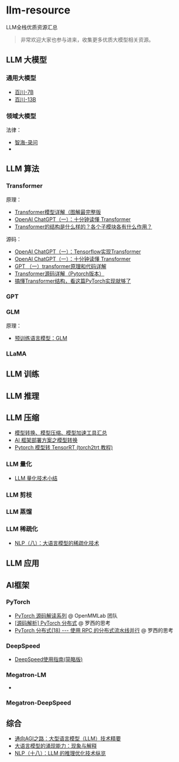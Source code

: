 # llm-resource

LLM全栈优质资源汇总

> 非常欢迎大家也参与进来，收集更多优质大模型相关资源。


## LLM 大模型


### 通用大模型

- [百川-7B](https://github.com/baichuan-inc/baichuan-7B)
- [百川-13B](https://github.com/baichuan-inc/Baichuan-13B)

### 领域大模型

法律：
- [智海-录问](https://github.com/zhihaiLLM/wisdomInterrogatory)
- 





## LLM 算法

### Transformer

原理：
- [Transformer模型详解（图解最完整版](https://zhuanlan.zhihu.com/p/338817680)
- [OpenAI ChatGPT（一）：十分钟读懂 Transformer](https://zhuanlan.zhihu.com/p/600773858)
- [Transformer的结构是什么样的？各个子模块各有什么作用？](https://blog.csdn.net/m0_54929869/article/details/118881804)


源码：

- [OpenAI ChatGPT（一）：Tensorflow实现Transformer](https://zhuanlan.zhihu.com/p/603243890)
- [OpenAI ChatGPT（一）：十分钟读懂 Transformer](https://zhuanlan.zhihu.com/p/600773858)
- [GPT （一）transformer原理和代码详解](https://zhuanlan.zhihu.com/p/632880248)
- [Transformer源码详解（Pytorch版本）](https://zhuanlan.zhihu.com/p/398039366)
- [搞懂Transformer结构，看这篇PyTorch实现就够了](https://zhuanlan.zhihu.com/p/339207092)

### GPT

### GLM 

原理：
- [预训练语言模型：GLM](https://zhuanlan.zhihu.com/p/641499380)


### LLaMA




## LLM 训练


## LLM 推理


## LLM 压缩


- [模型转换、模型压缩、模型加速工具汇总](https://blog.csdn.net/WZZ18191171661/article/details/99700992)
- [AI 框架部署方案之模型转换](https://zhuanlan.zhihu.com/p/396781295)
- [Pytorch 模型转 TensorRT (torch2trt 教程)](https://zhuanlan.zhihu.com/p/570822430)


### LLM 量化

- [LLM 量化技术小结](https://zhuanlan.zhihu.com/p/651874446)


### LLM 剪枝


### LLM 蒸馏

### LLM 稀疏化

- [NLP（八）：大语言模型的稀疏化技术](https://zhuanlan.zhihu.com/p/615399255)

## LLM 应用


## AI框架

### PyTorch

- [PyTorch 源码解读系列](https://zhuanlan.zhihu.com/p/328674159) @ OpenMMLab 团队
- [[源码解析] PyTorch 分布式](https://juejin.cn/post/7026144707591815175) @ 罗西的思考
- [PyTorch 分布式(18) --- 使用 RPC 的分布式流水线并行](https://juejin.cn/post/7043601075307282462) @ 罗西的思考

### DeepSpeed

- [DeepSpeed使用指南(简略版)](https://blog.csdn.net/weixin_43301333/article/details/127237122)


### Megatron-LM

- []()

### Megatron-DeepSpeed





## 综合

- [通向AGI之路：大型语言模型（LLM）技术精要](https://zhuanlan.zhihu.com/p/597586623)
- [大语言模型的涌现能力：现象与解释](https://zhuanlan.zhihu.com/p/621438653)
- [NLP（十八）：LLM 的推理优化技术纵览](https://zhuanlan.zhihu.com/p/642412124)






